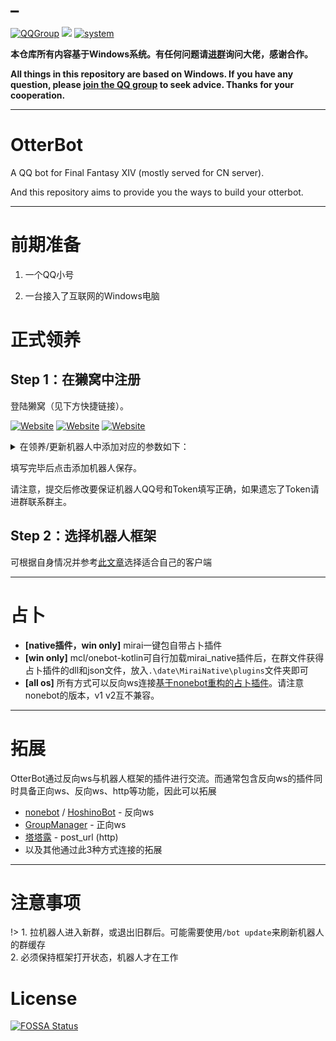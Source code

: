 # _
[![QQGroup](https://img.shields.io/badge/QQ%20Group-660557003-brightgreen)](https://jq.qq.com/?_wv=1027&k=2ecQU6AV)            [![](https://img.shields.io/badge/OtterBot-Bluefissure-brightgreen)](https://github.com/Bluefissure/OtterBot)            [![system](https://img.shields.io/badge/system-Windows-brightgreen)](https://next.itellyou.cn/Original/Index)

**本仓库所有内容基于Windows系统。有任何问题请[进群](https://jq.qq.com/?_wv=1027&k=2ecQU6AV)询问大佬，感谢合作。**

**All things in this repository are based on Windows. If you have any question, please [join the QQ group](https://jq.qq.com/?_wv=1027&k=2ecQU6AV) to seek advice. Thanks for your cooperation.**

---

# OtterBot

A QQ bot for Final Fantasy XIV (mostly served for CN server).

And this repository aims to provide you the ways to build your otterbot.

---

# 前期准备

1. 一个QQ小号

2. 一台接入了互联网的Windows电脑

# 正式领养

## Step 1：在獭窝中注册

登陆獭窝（见下方快捷链接）。

[![Website](https://img.shields.io/website?label=%20%E4%B8%BB%20%E7%AA%9D%20&style=social&up_message=link&url=https%3A%2F%2Fxn--v9x.net%2F)](https://xn--v9x.net/)  [![Website](https://img.shields.io/website?label=%20%E7%AC%94%20%E7%AA%9D%20&style=social&up_message=link&url=https%3A%2F%2Fbot.pencilss.top%2F)](https://bot.pencilss.top/) [![Website](https://img.shields.io/website?label=%20%E9%A3%8E%20%E7%AA%9D%20&style=social&up_message=link&url=https%3A%2F%2Fbotapi.dead-war.cn%2F)](https://botapi.dead-war.cn/)

<details><summary>在领养/更新机器人中添加对应的参数如下：</summary>

- 昵称(长度>2)：机器人的名字，你可以叫他獭獭2号，或者自己起名字

- QQ账号：机器人QQ号

- 主人QQ：你自己的QQ号

- Access Token(长度>5)：自定义这个机器人连接时的认证码，可以任意但不得为空。后续会用到请务必记下。

- Tuling Token：是否采用自定义的图灵机器人token，如不使用请留空，将自动移交獭獭的聊天机器人。

</details>

填写完毕后点击添加机器人保存。

请注意，提交后修改要保证机器人QQ号和Token填写正确，如果遗忘了Token请进群联系群主。

## Step 2：选择机器人框架

可根据自身情况并参考[此文章](./choice.md)选择适合自己的客户端

---

# 占卜

- **[native插件，win only]** mirai一键包自带占卜插件
- **[win only]** mcl/onebot-kotlin可自行加载mirai_native插件后，在群文件获得占卜插件的dll和json文件，放入`.\date\MiraiNative\plugins`文件夹即可
- **[all os]** 所有方式可以反向ws连接[基于nonebot重构的占卜插件](https://github.com/LittleNightmare/onebot_Astrologian_FFXIV)。请注意nonebot的版本，v1 v2互不兼容。

---

# 拓展

OtterBot通过反向ws与机器人框架的插件进行交流。而通常包含反向ws的插件同时具备正向ws、反向ws、http等功能，因此可以拓展

- [nonebot](https://docs.nonebot.dev/) / [HoshinoBot](https://github.com/Ice-Cirno/HoshinoBot)  - 反向ws
- [GroupManager](https://github.com/Yiwen-Chan/GroupManager) - 正向ws
- [塔塔露](http://tataru.aoba.vip/main.php)  - post_url (http)
- 以及其他通过此3种方式连接的拓展

---

# 注意事项

!> 1. 拉机器人进入新群，或退出旧群后。可能需要使用`/bot update`来刷新机器人的群缓存  
2. 必须保持框架打开状态，机器人才在工作



# License
[![FOSSA Status](https://app.fossa.com/api/projects/git%2Bgithub.com%2Fyimo0908%2Feasy-build-otterbot.svg?type=large)](https://app.fossa.com/projects/git%2Bgithub.com%2Fyimo0908%2Feasy-build-otterbot?ref=badge_large)